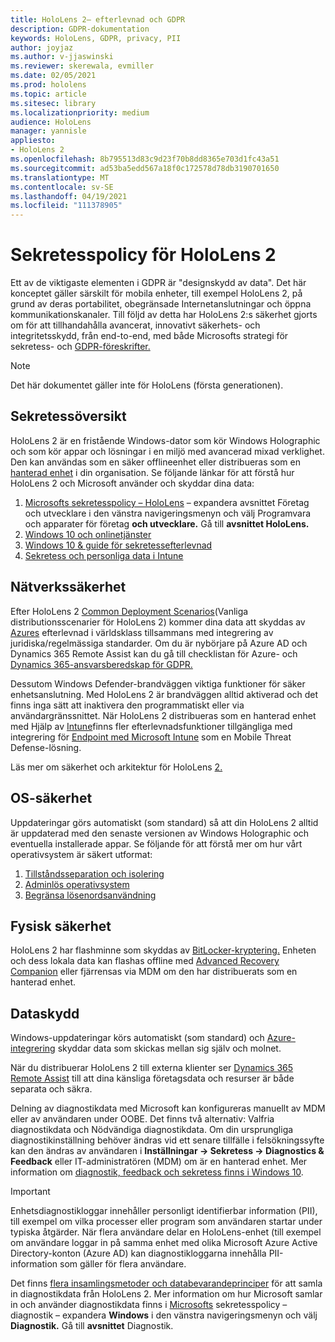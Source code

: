 ```yaml
---
title: HoloLens 2– efterlevnad och GDPR
description: GDPR-dokumentation
keywords: HoloLens, GDPR, privacy, PII
author: joyjaz
ms.author: v-jjaswinski
ms.reviewer: skerewala, evmiller
ms.date: 02/05/2021
ms.prod: hololens
ms.topic: article
ms.sitesec: library
ms.localizationpriority: medium
audience: HoloLens
manager: yannisle
appliesto:
- HoloLens 2
ms.openlocfilehash: 8b795513d83c9d23f70b8dd8365e703d1fc43a51
ms.sourcegitcommit: ad53ba5edd567a18f0c172578d78db3190701650
ms.translationtype: MT
ms.contentlocale: sv-SE
ms.lasthandoff: 04/19/2021
ms.locfileid: "111378905"
---
```

# <a name="hololens-2-privacy-statement"></a>Sekretesspolicy för HoloLens 2

Ett av de viktigaste elementen i GDPR är "designskydd av data". Det här konceptet gäller särskilt för mobila enheter, till exempel HoloLens 2, på grund av deras portabilitet, obegränsade Internetanslutningar och öppna kommunikationskanaler. Till följd av detta har HoloLens 2:s [](https://docs.microsoft.com/hololens/security-architecture) säkerhet gjorts om för att tillhandahålla avancerat, innovativt säkerhets- och integritetsskydd, från end-to-end, med både Microsofts strategi för sekretess- och [GDPR-föreskrifter.](https://privacy.microsoft.com/)

 >[!NOTE]
> Det här dokumentet gäller inte för HoloLens (första generationen).

## <a name="privacy-overview"></a>Sekretessöversikt

HoloLens 2 är en fristående Windows-dator som kör Windows Holographic och som kör appar och lösningar i en miljö med avancerad mixad verklighet. Den kan användas som en säker offlineenhet eller distribueras som en [hanterad enhet](https://docs.microsoft.com/mem/intune/fundamentals/windows-holographic-for-business) i din organisation. Se följande länkar för att förstå hur HoloLens 2 och Microsoft använder och skyddar dina data:
1. [Microsofts sekretesspolicy – HoloLens](https://privacy.microsoft.com/privacystatement) – expandera avsnittet Företag och utvecklare i den vänstra navigeringsmenyn och välj Programvara och apparater för företag **och utvecklare.**  Gå till **avsnittet HoloLens.**
2.  [Windows 10 och onlinetjänster](https://privacy.microsoft.com/windows10privacy)
3.  [Windows 10 & guide för sekretessefterlevnad](https://docs.microsoft.com/windows/privacy/windows-10-and-privacy-compliance)
4.  [Sekretess och personliga data i Intune](https://docs.microsoft.com/mem/intune/protect/privacy-personal-data)

## <a name="network-security"></a>Nätverkssäkerhet
Efter HoloLens 2 [Common Deployment Scenarios](https://docs.microsoft.com/hololens/common-scenarios)(Vanliga distributionsscenarier för HoloLens 2) kommer dina data att skyddas av [Azures](https://docs.microsoft.com/azure/compliance/) efterlevnad i världsklass tillsammans med integrering av juridiska/regelmässiga standarder. Om du är nybörjare på Azure AD och Dynamics 365 Remote Assist kan du gå till checklistan för Azure- och [Dynamics 365-ansvarsberedskap för GDPR.](https://docs.microsoft.com/compliance/regulatory/gdpr-arc-azure-dynamics)

Dessutom Windows Defender-brandväggen viktiga funktioner för säker enhetsanslutning. Med HoloLens 2 är brandväggen alltid aktiverad och det finns inga sätt att inaktivera den programmatiskt eller via användargränssnittet. När HoloLens 2 distribueras som en hanterad enhet med Hjälp av [Intune](https://docs.microsoft.com/mem/intune/protect/device-compliance-get-started)finns fler efterlevnadsfunktioner tillgängliga med integrering för [Endpoint med Microsoft Intune](https://docs.microsoft.com/mem/intune/protect/advanced-threat-protection) som en Mobile Threat Defense-lösning. 

Läs mer om säkerhet och arkitektur för HoloLens [2.](https://docs.microsoft.com/hololens/security-architecture)

## <a name="os-security"></a>OS-säkerhet
Uppdateringar görs automatiskt (som standard) så att din HoloLens 2 alltid är uppdaterad med den senaste versionen av Windows Holographic och eventuella installerade appar. Se följande för att förstå mer om hur vårt operativsystem är säkert utformat:
1. [Tillståndsseparation och isolering](https://docs.microsoft.com/hololens/security-state-separation-isolation)
1. [Adminlös operativsystem](https://docs.microsoft.com/hololens/security-adminless-os)
1. [Begränsa lösenordsanvändning](https://docs.microsoft.com/hololens/security-limiting-password-use)

## <a name="physical-security"></a>Fysisk säkerhet
HoloLens 2 har flashminne som skyddas av [BitLocker-kryptering.](https://docs.microsoft.com/hololens/security-encryption-data-protection) Enheten och dess lokala data kan flashas offline med [Advanced Recovery Companion](https://www.microsoft.com/p/advanced-recovery-companion/9p74z35sfrs8#activetab=pivot:overviewtab) eller fjärrensas via MDM om den har distribuerats som en hanterad enhet.

## <a name="data-protection"></a>Dataskydd
Windows-uppdateringar körs automatiskt (som standard) och [Azure-integrering](https://docs.microsoft.com/hololens/security-encryption-data-protection#Azure-integration) skyddar data som skickas mellan sig själv och molnet. 

När du distribuerar HoloLens 2 till externa klienter ser [Dynamics 365 Remote Assist](https://docs.microsoft.com/hololens/hololens2-deployment-guide) till att dina känsliga företagsdata och resurser är både separata och säkra. 

Delning av diagnostikdata med Microsoft kan konfigureras manuellt av MDM eller av användaren under OOBE. Det finns två alternativ: Valfria diagnostikdata och Nödvändiga diagnostikdata. Om din ursprungliga diagnostikinställning behöver ändras vid ett senare tillfälle i felsökningssyfte kan den ändras av användaren i **Inställningar -> Sekretess -> Diagnostics & Feedback** eller IT-administratören (MDM) om är en hanterad enhet. Mer information om [diagnostik, feedback och sekretess finns i Windows 10](https://support.microsoft.com/windows/diagnostics-feedback-and-privacy-in-windows-10-28808a2b-a31b-dd73-dcd3-4559a5199319).

> [!Important]
> Enhetsdiagnostikloggar innehåller personligt identifierbar information (PII), till exempel om vilka processer eller program som användaren startar under typiska åtgärder. När flera användare delar en HoloLens-enhet (till exempel om användare loggar in på samma enhet med olika Microsoft Azure Active Directory-konton (Azure AD) kan diagnostikloggarna innehålla PII-information som gäller för flera användare.

 

Det finns [flera insamlingsmetoder och databevarandeprinciper](https://docs.microsoft.com/hololens/hololens-diagnostic-logs) för att samla in diagnostikdata från HoloLens 2.  Mer information om hur Microsoft samlar in och använder diagnostikdata finns i [Microsofts](https://privacy.microsoft.com/privacystatement) sekretesspolicy – diagnostik – expandera **Windows** i den vänstra navigeringsmenyn och välj **Diagnostik.** Gå till **avsnittet** Diagnostik.
